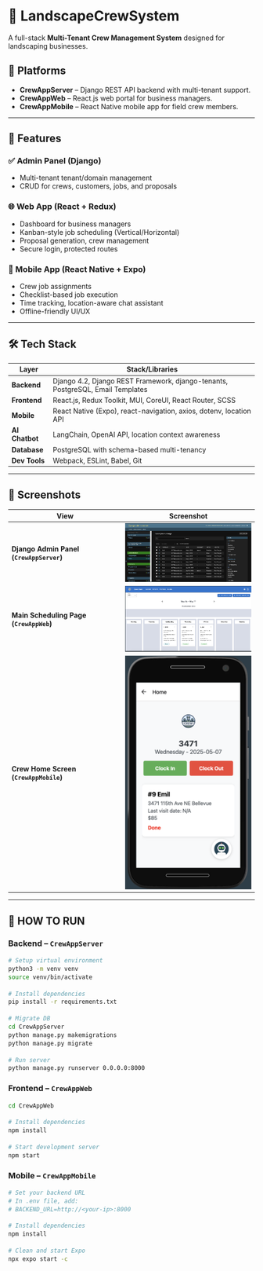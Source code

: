 # 🌿 LandscapeCrewSystem

A full-stack **Multi-Tenant Crew Management System** designed for landscaping businesses.

## 📱 Platforms

- **CrewAppServer** – Django REST API backend with multi-tenant support.
- **CrewAppWeb** – React.js web portal for business managers.
- **CrewAppMobile** – React Native mobile app for field crew members.

---

## 🚀 Features

### ✅ Admin Panel (Django)
- Multi-tenant tenant/domain management
- CRUD for crews, customers, jobs, and proposals

### 🌐 Web App (React + Redux)
- Dashboard for business managers
- Kanban-style job scheduling (Vertical/Horizontal)
- Proposal generation, crew management
- Secure login, protected routes

### 📱 Mobile App (React Native + Expo)
- Crew job assignments
- Checklist-based job execution
- Time tracking, location-aware chat assistant
- Offline-friendly UI/UX

---

## 🛠️ Tech Stack

| Layer         | Stack/Libraries                                                                 |
|---------------|----------------------------------------------------------------------------------|
| **Backend**   | Django 4.2, Django REST Framework, django-tenants, PostgreSQL, Email Templates |
| **Frontend**  | React.js, Redux Toolkit, MUI, CoreUI, React Router, SCSS                        |
| **Mobile**    | React Native (Expo), react-navigation, axios, dotenv, location API              |
| **AI Chatbot**| LangChain, OpenAI API, location context awareness                              |
| **Database**  | PostgreSQL with schema-based multi-tenancy                                      |
| **Dev Tools** | Webpack, ESLint, Babel, Git

---

## 📸 Screenshots

| View | Screenshot |
|------|------------|
| **Django Admin Panel (`CrewAppServer`)** | <img src="screenshots/admin.png" width="300"/> |
| **Main Scheduling Page (`CrewAppWeb`)** | <img src="screenshots/web.png" width="300"/> |
| **Crew Home Screen (`CrewAppMobile`)** | <img src="screenshots/mobile.png" width="300"/> |

---

## 🚀 HOW TO RUN

### Backend – `CrewAppServer`

```bash
# Setup virtual environment
python3 -m venv venv
source venv/bin/activate

# Install dependencies
pip install -r requirements.txt

# Migrate DB
cd CrewAppServer
python manage.py makemigrations
python manage.py migrate

# Run server
python manage.py runserver 0.0.0.0:8000
```

### Frontend – `CrewAppWeb`

```bash
cd CrewAppWeb

# Install dependencies
npm install

# Start development server
npm start
```

### Mobile – `CrewAppMobile`
```bash
# Set your backend URL
# In .env file, add:
# BACKEND_URL=http://<your-ip>:8000

# Install dependencies
npm install

# Clean and start Expo
npx expo start -c
```